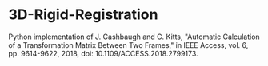 # 3D-Rigid-Registration
Python implementation of J. Cashbaugh and C. Kitts, "Automatic Calculation of a Transformation Matrix Between Two Frames," in IEEE Access, vol. 6, pp. 9614-9622, 2018, doi: 10.1109/ACCESS.2018.2799173.
